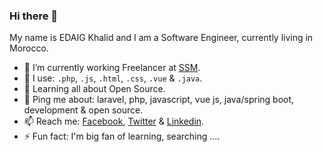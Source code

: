 ### Hi there 👋


My name is EDAIG Khalid and I am a Software Engineer, currently living in Morocco.


- 🔭 I’m currently working Freelancer at [SSM](https://supersalesmanagerapp.com).
- 🌱 I use: `.php`, `.js`, `.html`, `.css`, `.vue` & `.java`.
- 👯 Learning all about Open Source.
- 💬 Ping me about: laravel, php, javascript, vue js, java/spring boot, development & open source.
- 📫 Reach me: [Facebook](https://www.facebook.com/KHALID.EDAIG), [Twitter](https://twitter.com/KhalidEdaig) & [Linkedin](https://www.linkedin.com/in/khalid-edaig-41057315a/).
- ⚡ Fun fact: I'm big fan of learning, searching ....
